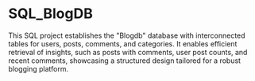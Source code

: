# SQL_BlogDB
This SQL project establishes the "Blogdb" database with interconnected tables for users, posts, comments, and categories. It enables efficient retrieval of insights, such as posts with comments, user post counts, and recent comments, showcasing a structured design tailored for a robust blogging platform.
